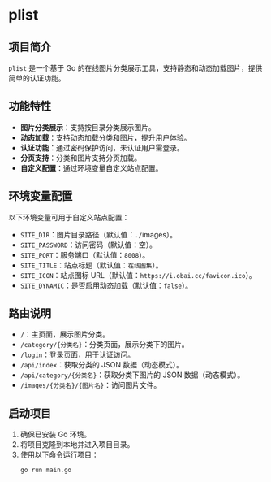 # plist

## 项目简介

`plist` 是一个基于 Go 的在线图片分类展示工具，支持静态和动态加载图片，提供简单的认证功能。

## 功能特性

- **图片分类展示**：支持按目录分类展示图片。
- **动态加载**：支持动态加载分类和图片，提升用户体验。
- **认证功能**：通过密码保护访问，未认证用户需登录。
- **分页支持**：分类和图片支持分页加载。
- **自定义配置**：通过环境变量自定义站点配置。

## 环境变量配置

以下环境变量可用于自定义站点配置：

- `SITE_DIR`：图片目录路径（默认值：`./`images）。
- `SITE_PASSWORD`：访问密码（默认值：空）。
- `SITE_PORT`：服务端口（默认值：`8008`）。
- `SITE_TITLE`：站点标题（默认值：`在线图集`）。
- `SITE_ICON`：站点图标 URL（默认值：`https://i.obai.cc/favicon.ico`）。
- `SITE_DYNAMIC`：是否启用动态加载（默认值：`false`）。

## 路由说明

- `/`：主页面，展示图片分类。
- `/category/{分类名}`：分类页面，展示分类下的图片。
- `/login`：登录页面，用于认证访问。
- `/api/index`：获取分类的 JSON 数据（动态模式）。
- `/api/category/{分类名}`：获取分类下图片的 JSON 数据（动态模式）。
- `/images/{分类名}/{图片名}`：访问图片文件。

## 启动项目

1. 确保已安装 Go 环境。
2. 将项目克隆到本地并进入项目目录。
3. 使用以下命令运行项目：
   ```sh
   go run main.go
   ```
